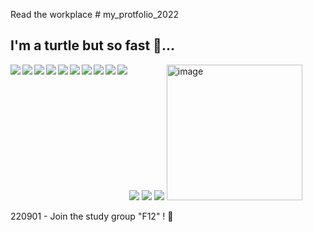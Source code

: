 Read the workplace # my_protfolio_2022<br>
<h2>I'm a turtle but so fast 🐢...</h2>
<img src="https://img.shields.io/badge/Naver-03C75A?style=for-the-badge&logo=Naver&logoColor=white" align="left">
<img src="https://img.shields.io/badge/GitHub-181717?style=for-the-badge&logo=GitHub&logoColor=white" align="left">
<img src="https://img.shields.io/badge/Sourcetree-0052CC?style=for-the-badge&logo=Sourcetree&logoColor=white" align="left">
<img src="https://img.shields.io/badge/Bootstrap-7952B3?style=for-the-badge&logo=Bootstrap&logoColor=white">
<img src="https://img.shields.io/badge/HTML5-E34F26?style=for-the-badge&logo=HTML5&logoColor=white" align="left">
<img src="https://img.shields.io/badge/CSS3-1572B6?style=for-the-badge&logo=CSS3&logoColor=white" align="left">
<img src="https://img.shields.io/badge/Sass/Scss-CC6699?style=for-the-badge&logo=Sass&logoColor=white" align="left">
<img src="https://img.shields.io/badge/jQuery-0769AD?style=for-the-badge&logo=jQuery&logoColor=white" align="left">
<img src="https://img.shields.io/badge/JavaScript-F7DF1E?style=for-the-badge&logo=JavaScript&logoColor=white">
<img src="https://img.shields.io/badge/Node.js-339933?style=for-the-badge&logo=Node.js&logoColor=white" align="left">
<img src="https://img.shields.io/badge/gulp-CF4647?style=for-the-badge&logo=gulp&logoColor=white" align="left">
<img src="https://img.shields.io/badge/npm-CB3837?style=for-the-badge&logo=npm&logoColor=white" align="left">
<img src="https://img.shields.io/badge/Yarn-2C8EBB?style=for-the-badge&logo=Yarn&logoColor=white">



<img width="217" alt="image" src="https://user-images.githubusercontent.com/92841833/185388724-2e039c34-05af-4b1a-b13a-5f7a5aeca285.png">

220901 - Join the study group "F12" ! 🎉
